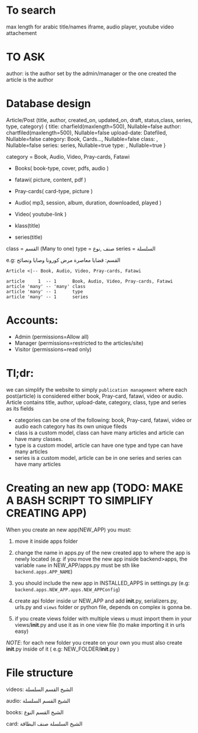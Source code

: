 # To search
max length for arabic title/names
iframe, audio player, youtube video attachement 

# TO ASK
author: is the author set by the admin/manager or the one created the article is the author

# Database design
Article/Post (title, author, created_on, updated_on, draft, status,class, series, type, category)
{
    title: charfield(maxlength=500), Nullable=false
    author: chartfiled(maxlength=500), Nullable=false
    upload-date: Datefiled, Nullable=false
    category: Book, Cards..., Nullable=false
    class:   , Nullable=false
    series: series, Nullable=true
    type:   , Nullable=true
}

category = Book, Audio, Video, Pray-cards, Fatawi

- Books( book-type, cover, pdfs, audio )
- fatawi( picture, content, pdf )
- Pray-cards( card-type, picture )
- Audio( mp3, session, album, duration, downloaded, played )
- Video( youtube-link )

- klass(title)
- series(title)

class = القسم (Many to one)
type = صنف ,نوع
series = السلسلة

e.g:
القسم:  قضايا معاصرة
مرض كورونا
وصايا ونصائح


```plantuml
Article <|-- Book, Audio, Video, Pray-cards, Fatawi

article     1  -- 1      Book, Audio, Video, Pray-cards, Fatawi
article 'many' -- 'many' class
article 'many' -- 1      type
article 'many' -- 1      series

```

# Accounts: 

- Admin (permissions=Allow all)
- Manager (permissions=restricted to the articles/site)
- Visitor (permissions=read only)


# Tl;dr:
we can simplify the website to simply `publication management` where each post(article) is considered either
book, Pray-card, fatawi, video or audio.
Article contains title, author, upload-date, category, class, type and series as its fields
* categories can be one of the following: book, Pray-card, fatawi, video or audio each category has 
its own unique fileds
* class is a custom model, class can have many articles and article can have many classes.
* type is a custom model, article can have one type and type can have many articles
* series is a custom model, article can be in one series and series can have many articles


# Creating an new app (TODO: MAKE A BASH SCRIPT TO SIMPLIFY CREATING APP)
When you create an new app(NEW_APP) you must:

1. move it inside apps folder

2. change the name in apps.py of the new created app to where the app is newly located
(e.g: if you move the new app inside backend>apps, the variable `name` in NEW_APP/apps.py must be sth like `backend.apps.APP_NAME`)

3. you should include the new app in INSTALLED_APPS in settings.py (e.g: `backend.apps.NEW_APP.apps.NEW_APPConfig`)

4. create api folder inside ur NEW_APP and add __init__.py, serializers.py, urls.py and `views` folder or python file, depends on complex is gonna be.

5. if you create views folder with multiple views u must import them in your views/__init__.py
and use it as in one view file (to make importing it in urls easy)

*NOTE*: for each new folder you create on your own you must also create __init__.py inside of it
( e.g: NEW_FOLDER/__init__.py )

# File structure


videos: 
الشيخ
القسم
السلسلة

audio:
الشيخ
القسم
السلسلة

books:
الشيخ
القسم
النوع

card:
الشيخ
السلسلة
صنف البطاقة